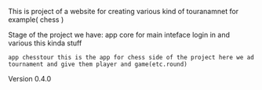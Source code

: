 This is project of a website for creating various kind of touranamnet for example( chess )
    
Stage of the project we have:
    app core for main inteface login in and various this kinda stuff
    
    app chesstour this is the app for chess side of the project here we ad tournament and give them player and game(etc.round)


Version 0.4.0